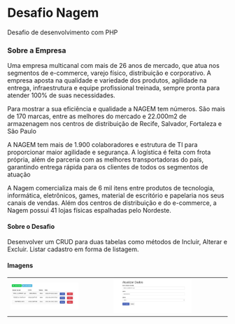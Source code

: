 # Desafio Nagem

Desafio de desenvolvimento com PHP 

### Sobre a Empresa

Uma empresa multicanal com mais de 26 anos de mercado, que atua nos segmentos de e-commerce, varejo físico, distribuição e corporativo. A empresa aposta na qualidade e variedade dos produtos, agilidade na entrega, infraestrutura e equipe profissional treinada, sempre pronta para atender 100% de suas necessidades.

Para mostrar a sua eficiência e qualidade a NAGEM tem números. São mais de 170 marcas, entre as melhores do mercado e 22.000m2 de armazenagem nos centros de distribuição de Recife, Salvador, Fortaleza e São Paulo

A NAGEM tem mais de 1.900 colaboradores e estrutura de TI para proporcionar maior agilidade e segurança. A logística é feita com frota própria, além de parceria com as melhores transportadoras do país, garantindo entrega rápida para os clientes de todos os segmentos de atuação

A Nagem comercializa mais de 6 mil itens entre produtos de tecnologia, informática, eletrônicos, games, material de escritório e papelaria nos seus canais de vendas. Além dos centros de distribuição e do e-commerce, a Nagem possui 41 lojas físicas espalhadas pelo Nordeste.

#### Sobre o Desafio

Desenvolver um CRUD para duas tabelas como métodos de Incluir, Alterar e Excluir. Listar cadastro em forma de listagem.

#### Imagens
<table style="width:100%">
  <tr>
    <td>
      <img style="width:70%" src="https://github.com/wilsonfalcao/projeto-nagem/blob/main/images/imagem01.jpg"/>
    </td>
      <td>
        <img style="width:70%" src="https://github.com/wilsonfalcao/projeto-nagem/blob/main/images/imagem02.jpg"/>
    </td>
  </tr>
 </table>
